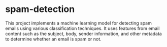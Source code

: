 # spam-detection
This project implements a machine learning model for detecting spam emails using various classification techniques. It uses features from email content such as the subject, body, sender information, and other metadata to determine whether an email is spam or not.

